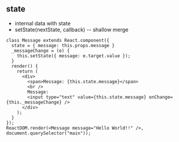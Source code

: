 ##  state

- internal data with state
- setState(nextState, callback) -- shallow merge

```
class Message extends React.component({
  state = { message: this.props.message }
  _messageChange = (e) {
    this.setState({ message: e.target.value });
  }
  render() {
    return (
      <div>
        <span>Message: {this.state.message}</span>
        <br />
        Message: 
        <input type="text" value={this.state.message} onChange={this._messageChange} />
      </div>
    );
  }
});
ReactDOM.render(<Message message="Hello World!!" />, document.querySelector("main"));

```

